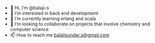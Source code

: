 - 👋 Hi, I’m @balaji-s
- 👀 I’m interested in back end development
- 🌱 I’m currently learning erlang and scala
- 💞️ I’m looking to collaborate on projects that involve chemistry and computer science
- 📫 How to reach me balajisundar.s@gmail.com

<!---
balaji-s/balaji-s is a ✨ special ✨ repository because its `README.md` (this file) appears on your GitHub profile.
You can click the Preview link to take a look at your changes.
--->
